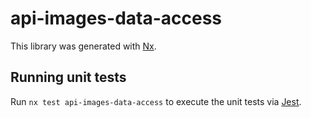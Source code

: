 # api-images-data-access

This library was generated with [Nx](https://nx.dev).

## Running unit tests

Run `nx test api-images-data-access` to execute the unit tests via [Jest](https://jestjs.io).

